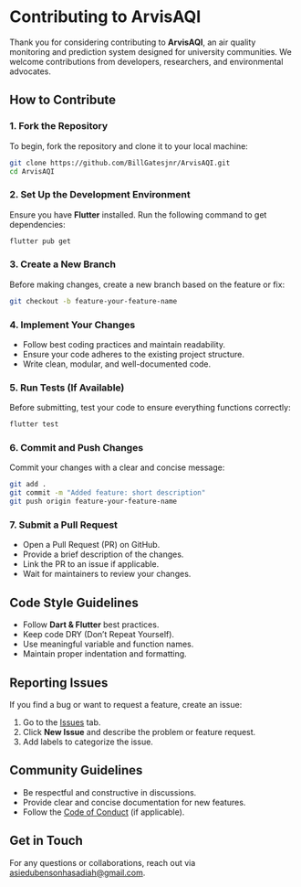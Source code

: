 # Contributing to ArvisAQI

Thank you for considering contributing to **ArvisAQI**, an air quality monitoring and prediction system designed for university communities. We welcome contributions from developers, researchers, and environmental advocates.

## How to Contribute

### 1. Fork the Repository
To begin, fork the repository and clone it to your local machine:

```sh
git clone https://github.com/BillGatesjnr/ArvisAQI.git
cd ArvisAQI
```

### 2. Set Up the Development Environment
Ensure you have **Flutter** installed. Run the following command to get dependencies:

```sh
flutter pub get
```

### 3. Create a New Branch
Before making changes, create a new branch based on the feature or fix:

```sh
git checkout -b feature-your-feature-name
```

### 4. Implement Your Changes
- Follow best coding practices and maintain readability.
- Ensure your code adheres to the existing project structure.
- Write clean, modular, and well-documented code.

### 5. Run Tests (If Available)
Before submitting, test your code to ensure everything functions correctly:

```sh
flutter test
```

### 6. Commit and Push Changes
Commit your changes with a clear and concise message:

```sh
git add .
git commit -m "Added feature: short description"
git push origin feature-your-feature-name
```

### 7. Submit a Pull Request
- Open a Pull Request (PR) on GitHub.
- Provide a brief description of the changes.
- Link the PR to an issue if applicable.
- Wait for maintainers to review your changes.

## Code Style Guidelines
- Follow **Dart & Flutter** best practices.
- Keep code DRY (Don’t Repeat Yourself).
- Use meaningful variable and function names.
- Maintain proper indentation and formatting.

## Reporting Issues
If you find a bug or want to request a feature, create an issue:
1. Go to the [Issues](https://github.com/BillGatesjnr/ArvisAQI/issues) tab.
2. Click **New Issue** and describe the problem or feature request.
3. Add labels to categorize the issue.

## Community Guidelines
- Be respectful and constructive in discussions.
- Provide clear and concise documentation for new features.
- Follow the [Code of Conduct](CODE_OF_CONDUCT.md) (if applicable).

## Get in Touch
For any questions or collaborations, reach out via asiedubensonhasadiah@gmail.com.
